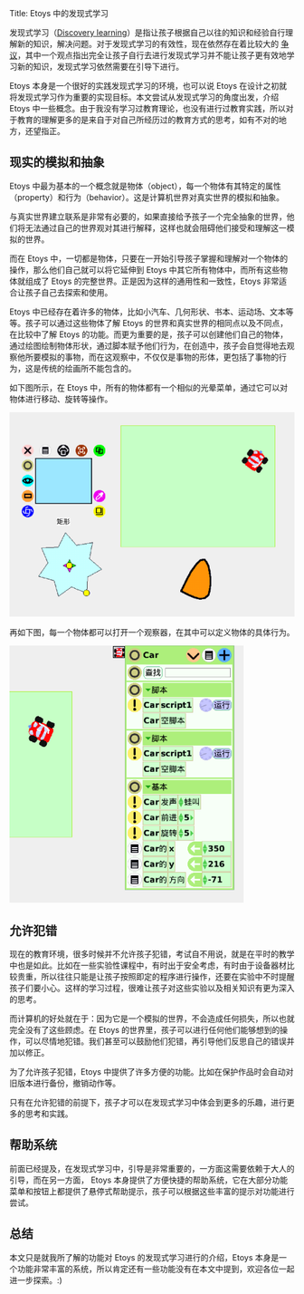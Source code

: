 Title: Etoys 中的发现式学习

发现式学习（[Discovery learning][1]）是指让孩子根据自己以往的知识和经验自行理解新的知识，解决问题。对于发现式学习的有效性，现在依然存在着比较大的 [争议][2]，其中一个观点指出完全让孩子自行去进行发现式学习并不能让孩子更有效地学习新的知识，发现式学习依然需要在引导下进行。

Etoys 本身是一个很好的实践发现式学习的环境，也可以说 Etoys 在设计之初就将发现式学习作为重要的实现目标。本文尝试从发现式学习的角度出发，介绍 Etoys 中一些概念。由于我没有学习过教育理论，也没有进行过教育实践，所以对于教育的理解更多的是来自于对自己所经历过的教育方式的思考，如有不对的地方，还望指正。


## 现实的模拟和抽象

Etoys 中最为基本的一个概念就是物体（object），每一个物体有其特定的属性（property）和行为（behavior）。这是计算机世界对真实世界的模拟和抽象。

与真实世界建立联系是非常有必要的，如果直接给予孩子一个完全抽象的世界，他们将无法通过自己的世界观对其进行解释，这样也就会阻碍他们接受和理解这一模拟的世界。

而在 Etoys 中，一切都是物体，只要在一开始引导孩子掌握和理解对一个物体的操作，那么他们自己就可以将它延伸到 Etoys 中其它所有物体中，而所有这些物体就组成了 Etoys 的完整世界。正是因为这样的通用性和一致性，Etoys 非常适合让孩子自己去探索和使用。

Etoys 中已经存在着许多的物体，比如小汽车、几何形状、书本、运动场、文本等等。孩子可以通过这些物体了解 Etoys 的世界和真实世界的相同点以及不同点，在比较中了解 Etoys 的功能。而更为重要的是，孩子可以创建他们自己的物体，通过绘图绘制物体形状，通过脚本赋予他们行为，在创造中，孩子会自觉得地去观察他所要模拟的事物，而在这观察中，不仅仅是事物的形体，更包括了事物的行为，这是传统的绘画所不能包含的。

如下图所示，在 Etoys 中，所有的物体都有一个相似的光晕菜单，通过它可以对物体进行移动、旋转等操作。

![etoys-objects](/images/2011-05-28-etoys-objects.png)

再如下图，每一个物体都可以打开一个观察器，在其中可以定义物体的具体行为。

![etoys-objects](/images/2011-05-28-etoys-viewer.png)



## 允许犯错

现在的教育环境，很多时候并不允许孩子犯错，考试自不用说，就是在平时的教学中也是如此。比如在一些实验性课程中，有时出于安全考虑，有时由于设备器材比较贵重，所以往往只能是让孩子按照即定的程序进行操作，还要在实验中不时提醒孩子们要小心。这样的学习过程，很难让孩子对这些实验以及相关知识有更为深入的思考。

而计算机的好处就在于：因为它是一个模拟的世界，不会造成任何损失，所以也就完全没有了这些顾虑。在 Etoys 的世界里，孩子可以进行任何他们能够想到的操作，可以尽情地犯错。我们甚至可以鼓励他们犯错，再引导他们反思自己的错误并加以修正。

为了允许孩子犯错，Etoys 中提供了许多方便的功能。比如在保护作品时会自动对旧版本进行备份，撤销动作等。

只有在允许犯错的前提下，孩子才可以在发现式学习中体会到更多的乐趣，进行更多的思考和实践。


## 帮助系统

前面已经提及，在发现式学习中，引导是非常重要的，一方面这需要依赖于大人的引导，而在另一方面， Etoys 本身提供了方便快捷的帮助系统，它在大部分功能菜单和按钮上都提供了悬停式帮助提示，孩子可以根据这些丰富的提示对功能进行尝试。


## 总结

本文只是就我所了解的功能对 Etoys 的发现式学习进行的介绍，Etoys 本身是一个功能非常丰富的系统，所以肯定还有一些功能没有在本文中提到，欢迎各位一起进一步探索。:)



[1]: http://en.wikipedia.org/wiki/Discovery_learning
[2]: http://www.apa.org/monitor/jun04/instruct.aspx
